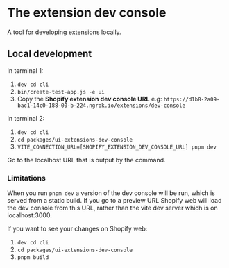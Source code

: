 # The extension dev console

A tool for developing extensions locally.

## Local development

In terminal 1:

1. `dev cd cli`
2. `bin/create-test-app.js -e ui`
4. Copy the **Shopify extension dev console URL** e.g: `https://d1b8-2a09-bac1-14c0-188-00-b-224.ngrok.io/extensions/dev-console`

In terminal 2:

1. `dev cd cli`
2. `cd packages/ui-extensions-dev-console`
3. `VITE_CONNECTION_URL=[SHOPIFY_EXTENSION_DEV_CONSOLE_URL] pnpm dev`

Go to the localhost URL that is output by the command.

### Limitations

When you run `pnpm dev` a version of the dev console will be run, which is served from a static build.  If you go to a preview URL Shopify web will load the dev console from this URL, rather than the vite dev server which is on localhost:3000.

If you want to see your changes on Shopify web:

1. `dev cd cli`
2. `cd packages/ui-extensions-dev-console`
3. `pnpm build`
